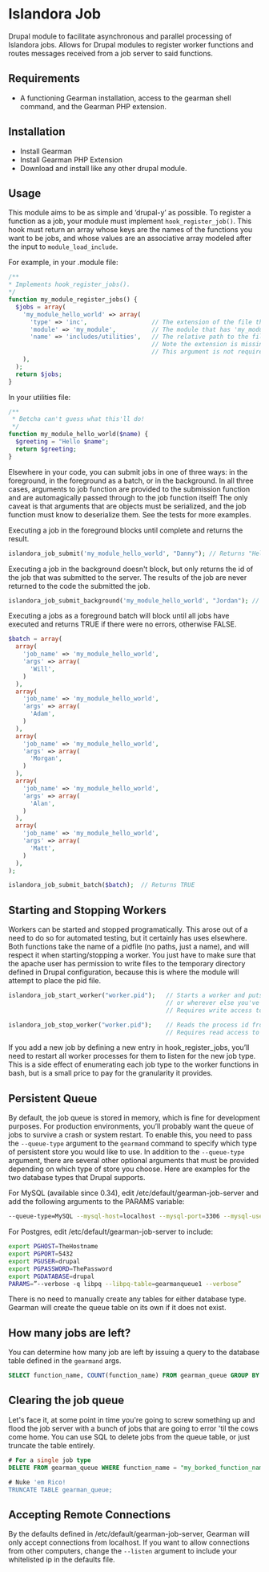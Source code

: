 Islandora Job
=============

Drupal module to facilitate asynchronous and parallel processing of Islandora jobs.  Allows for Drupal modules to register worker functions and routes messages received from a job server to said functions.

Requirements
------------
- A functioning Gearman installation, access to the gearman shell command, and the Gearman PHP extension.

Installation
------------
- Install Gearman
- Install Gearman PHP Extension
- Download and install like any other drupal module.

Usage
-----
This module aims to be as simple and ‘drupal-y’ as possible.  To register a function as a job, your module must implement `hook_register_job()`.  This hook must return an array whose keys are the names of the functions you want to be jobs, and whose values are an associative array modeled after the input to `module_load_include`.

For example, in your .module file:
```php
/**
* Implements hook_register_jobs().
*/
function my_module_register_jobs() {
  $jobs = array(
    'my_module_hello_world' => array(
      'type' => 'inc',                  // The extension of the file that defines 'my_module_example_job'
      'module' => 'my_module',          // The module that has 'my_module_example_job'
      'name' => 'includes/utilities',   // The relative path to the file that defines 'my_module_example_job'.  
                                        // Note the extension is missing just like in module_load_include().
                                        // This argument is not required if your function is in the .module file.
    ),
  );
  return $jobs;
}
```

In your utilities file:
```php
/**
 * Betcha can't guess what this'll do!
 */
function my_module_hello_world($name) {
  $greeting = "Hello $name";
  return $greeting;
}
```

Elsewhere in your code, you can submit jobs in one of three ways: in the foreground, in the foreground as a batch, or in the background.  In all three cases, arguments to job function are provided to the submission function and are automagically passed through to the job function itself!  The only caveat is that arguments that are objects must be serialized, and the job function must know to deserialize them.  See the tests for more examples.

Executing a job in the foreground blocks until complete and returns the result.
```php
islandora_job_submit('my_module_hello_world', "Danny"); // Returns "Hello Danny"
```

Executing a job in the background doesn't block, but only returns the id of the job that was submitted to the server.  The results of the job are never returned to the code the submitted the job.
```php
islandora_job_submit_background('my_module_hello_world', "Jordan"); // Returns something like "H:your-machine-name:90"
```

Executing a jobs as a foreground batch will block until all jobs have executed and returns TRUE if there were no errors, otherwise FALSE.
```php
$batch = array(
  array(
    'job_name' => 'my_module_hello_world',
    'args' => array(
      'Will',
    )
  ),
  array(
    'job_name' => 'my_module_hello_world',
    'args' => array(
      'Adam',
    )
  ),
  array(
    'job_name' => 'my_module_hello_world',
    'args' => array(
      'Morgan',
    )
  ),
  array(
    'job_name' => 'my_module_hello_world',
    'args' => array(
      'Alan',
    )
  ),
  array(
    'job_name' => 'my_module_hello_world',
    'args' => array(
      'Matt',
    )
  ),
);

islandora_job_submit_batch($batch);  // Returns TRUE
```

Starting and Stopping Workers
-----------------------------
Workers can be started and stopped programatically.  This arose out of a need to do so for automated testing, but it certainly has uses elsewhere.  Both functions take the name of a pidfile (no paths, just a name), and will respect it when starting/stopping a worker.  You just have to make sure that the apache user has permission to write files to the temporary directory defined in Drupal configuration, because this is where the module will attempt to place the pid file. 

```php
islandora_job_start_worker("worker.pid");   // Starts a worker and puts its process in /tmp/worker.pid
                                            // or wherever else you've defined the temporary directory for Drupal to be.
                                            // Requires write access to the temporary directory and to the pidfile if it already exists.

islandora_job_stop_worker("worker.pid");    // Reads the process id from worker.pid and uses it to kill the worker.
                                            // Requires read access to the pid file.
```

If you add a new job by defining a new entry in hook_register_jobs, you’ll need to restart all worker processes for them to listen for the new job type.  This is a side effect of enumerating each job type to the worker functions in bash, but is a small price to pay for the granularity it provides.

Persistent Queue
----------------
By default, the job queue is stored in memory, which is fine for development purposes.  For production environments, you’ll probably want the queue of jobs to survive a crash or system restart. To enable this, you need to pass the `--queue-type` argument to the `gearmand` command to specify which type of persistent store you would like to use.  In addition to the `--queue-type` argument, there are several other optional arguments that must be provided depending on which type of store you choose.  Here are examples for the two database types that Drupal supports.

For MySQL (available since 0.34), edit /etc/default/gearman-job-server and add the following arguments to the PARAMS variable:
```bash
--queue-type=MySQL --mysql-host=localhost --mysql-port=3306 --mysql-user=drupal_db_user --mysql-password=drupal_db_pw --mysql-db=drupal --mysql-table=gearman_queue
```

For Postgres, edit /etc/default/gearman-job-server to include:
```bash
export PGHOST=TheHostname
export PGPORT=5432
export PGUSER=drupal
export PGPASSWORD=ThePassword
export PGDATABASE=drupal
PARAMS=”--verbose -q libpq --libpq-table=gearmanqueue1 --verbose”
```

There is no need to manually create any tables for either database type.  Gearman will create the queue table on its own if it does not exist.

How many jobs are left?
-----------------------
You can determine how many job are left by issuing a query to the database table defined in the `gearmand` args.

```sql
SELECT function_name, COUNT(function_name) FROM gearman_queue GROUP BY function_name;
```

Clearing the job queue
----------------------
Let's face it, at some point in time you're going to screw something up and flood the job server with a bunch of jobs that are going to error 'til the cows come home.  You can use SQL to delete jobs from the queue table, or just truncate the table entirely.

```sql
# For a single job type
DELETE FROM gearman_queue WHERE function_name = "my_borked_function_name";

# Nuke 'em Rico!
TRUNCATE TABLE gearman_queue;
```

Accepting Remote Connections
----------------------------
By the defaults defined in /etc/default/gearman-job-server, Gearman will only accept connections from localhost.  If you want to allow connections from other computers,  change the `--listen` argument to include your whitelisted ip in the defaults file.
